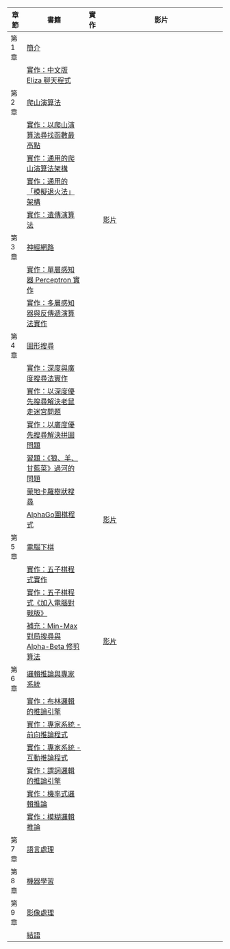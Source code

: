 | 章節 | 書籍                     | 實作       | 影片                           |
|----|------------------------------|------------|------------------------------------|
| 第 1 章 | [簡介](basic.md)           |            | 　　　　　　　　　　　　　　　　　 |
|  | [實作：中文版 Eliza 聊天程式](eliza.md)      |  |                                    |
| 第 2 章 |  [爬山演算法](hillClimbing.md) |         | 　　　　　　　　　　　　　　　　　 |
|  | [實作：以爬山演算法尋找函數最高點](hillClimbingMax.md) |         | 　　　　　　　　　　　　　　　　　 |
|  | [實作：通用的爬山演算法架構](hillClimbingFramework.md) |         | 　　　　　　　　　　　　　　　　　 |
|  | [實作：通用的「模擬退火法」架構](simulatedAnnealing.md) |         | 　　　　　　　　　　　　　　　　　 |
|  | [實作：遺傳演算法](geneticAlgorithm.md) |         | [影片](https://www.youtube.com/watch?v=KM3Sle4uheA) |
| 第 3 章  | [神經網路](neural.md)      |  |                                    |
|  | [實作：單層感知器 Perceptron 實作](perceptron.md)      |  |                                    |
|  | [實作：多層感知器與反傳遞演算法實作](backprop.md)      |  |                                    |
| 第 4 章 |  [圖形搜尋](search.md)      |        |                            |
|  | [實作：深度與廣度搜尋法實作](search_jscode.md)      |      |                            |
|  | [實作：以深度優先搜尋解決老鼠走迷宮問題](search_dfs_mousepath.md)      |      |                            |
|  | [實作：以廣度優先搜尋解決拼圖問題](search_bfs_puzzle.md)      |      |                            |
|  | [習題：《狼、羊、甘藍菜》過河的問題](wolfLambVegetable.md)      |      |                            |
|  | [蒙地卡羅樹狀搜尋](MonteCarloTreeSearch.md)  |  |  |
|  | [AlphaGo圍棋程式](chessAlphaGo.md)  |  | [影片](https://www.youtube.com/watch?v=63FDxJ5e_Ew) |
| 第 5 章 |  [電腦下棋](chess.md)      |        |                            |
|  | [實作：五子棋程式實作](chess_gomoku.md)       |     |                            |
|  | [實作：五子棋程式《加入電腦對戰版》](chess_gomoku_c2c.md)       |     |                            |
|  | [補充：Min-Max 對局搜尋與 Alpha-Beta 修剪算法](chess_minmax.md)       |     | [影片](https://www.youtube.com/watch?v=1ZvdrXtU_y4)                           |
| 第 6 章  |  [邏輯推論與專家系統](logic.md)       |  |    |
|  | [實作：布林邏輯的推論引擎](logicBoolean.md)       |  |    |
|  | [實作：專家系統 - 前向推論程式](logicExpertForward.md)         |  |    |
|  | [實作：專家系統 - 互動推論程式](logicExpertQuery.md)         |  |    |
|  | [實作：謂詞邏輯的推論引擎](logicPredicate.md)         |  |    |
|  | [實作：機率式邏輯推論](probLogic.md)         |  |    |
|  | [實作：模糊邏輯推論](fuzzyLogic.md)         |  |    |
| 第 7 章  |  [語言處理](linguistics.md)       |  |    |
| 第 8 章  |  [機器學習](machineLearning.md)       |  |    |
| 第 9 章  |  [影像處理](image.md)       |  |    |
| | [結語](conclusion.md)  |    |                                    |

